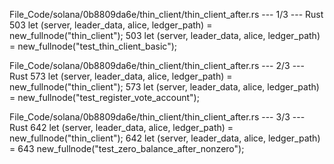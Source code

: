 File_Code/solana/0b8809da6e/thin_client/thin_client_after.rs --- 1/3 --- Rust
503         let (server, leader_data, alice, ledger_path) = new_fullnode("thin_client");                                                                     503         let (server, leader_data, alice, ledger_path) = new_fullnode("test_thin_client_basic");

File_Code/solana/0b8809da6e/thin_client/thin_client_after.rs --- 2/3 --- Rust
573         let (server, leader_data, alice, ledger_path) = new_fullnode("thin_client");                                                                     573         let (server, leader_data, alice, ledger_path) = new_fullnode("test_register_vote_account");

File_Code/solana/0b8809da6e/thin_client/thin_client_after.rs --- 3/3 --- Rust
642         let (server, leader_data, alice, ledger_path) = new_fullnode("thin_client");                                                                     642         let (server, leader_data, alice, ledger_path) =
                                                                                                                                                             643             new_fullnode("test_zero_balance_after_nonzero");

